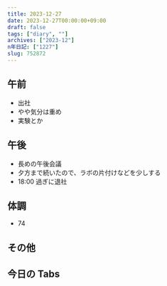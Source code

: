 ```yaml
---
title: 2023-12-27
date: 2023-12-27T00:00:00+09:00
draft: false
tags: ["diary", ""]
archives: ["2023-12"]
n年日記: ["1227"]
slug: 752872
---
```


## 午前

- 出社
- やや気分は重め
- 実験とか

## 午後

- 長めの午後会議
- 夕方まで続いたので、ラボの片付けなどを少しする
- 18:00 過ぎに退社

## 体調

- 74

## その他

## 今日の Tabs
